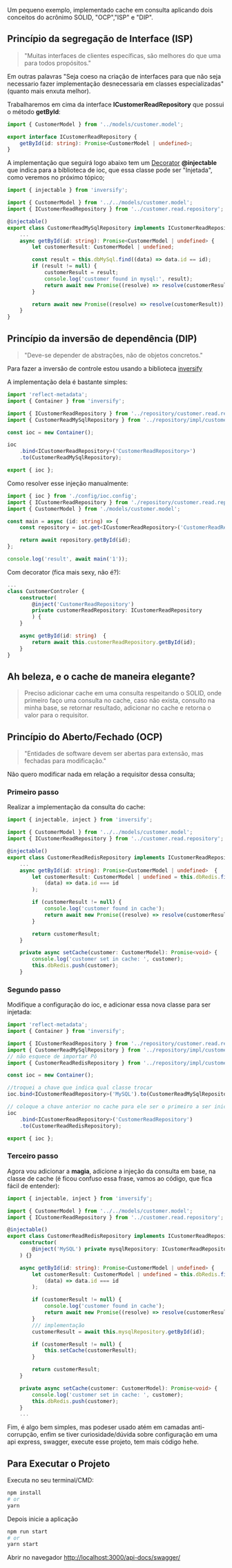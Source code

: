 Um pequeno exemplo, implementado cache em consulta aplicando dois conceitos do acrônimo SOLID, "OCP","ISP" e "DIP".

## Princípio da segregação de Interface (ISP)

> "Muitas interfaces de clientes específicas, são melhores do que uma para todos propósitos."

Em outras palavras "Seja coeso na criação de interfaces para que não seja necessario fazer implementação desnecessaria em classes especializadas"(quanto mais enxuta melhor).

Trabalharemos em cima da interface **ICustomerReadRepository** que possui o método
**getById**:

```ts
import { CustomerModel } from '../models/customer.model';

export interface ICustomerReadRepository {
	getById(id: string): Promise<CustomerModel | undefined>;
}
```

A implementação que seguirá logo abaixo tem um [Decorator](https://www.typescriptlang.org/docs/handbook/decorators.html) **@injectable** que indica para a biblioteca de ioc, que essa classe pode ser "Injetada", como veremos no próximo tópico;

```ts
import { injectable } from 'inversify';

import { CustomerModel } from '../../models/customer.model';
import { ICustomerReadRepository } from '../customer.read.repository';

@injectable()
export class CustomerReadMySqlRepository implements ICustomerReadRepository {
	...
	async getById(id: string): Promise<CustomerModel | undefined> {
		let customerResult: CustomerModel | undefined;

		const result = this.dbMySql.find((data) => data.id == id);
		if (result != null) {
			customerResult = result;
			console.log('customer found in mysql:', result);
			return await new Promise((resolve) => resolve(customerResult));
		}

		return await new Promise((resolve) => resolve(customerResult));
	}
}
```

## Princípio da inversão de dependência (DIP)

> "Deve-se depender de abstrações, não de objetos concretos."

Para fazer a inversão de controle estou usando a biblioteca [inversify](https://inversify.io/)

A implementação dela é bastante simples:

```ts
import 'reflect-metadata';
import { Container } from 'inversify';

import { ICustomerReadRepository } from '../repository/customer.read.repository';
import { CustomerReadMySqlRepository } from '../repository/impl/customer.read.mysql.repository';

const ioc = new Container();

ioc
	.bind<ICustomerReadRepository>('CustomerReadRepository>')
	.to(CustomerReadMySqlRepository);

export { ioc };
```

Como resolver esse injeção manualmente:

```ts
import { ioc } from './config/ioc.config';
import { ICustomerReadRepository } from './repository/customer.read.repository';
import { CustomerModel } from './models/customer.model';

const main = async (id: string) => {
	const repository = ioc.get<ICustomerReadRepository>('CustomerReadRepository');

	return await repository.getById(id);
};

console.log('result', await main('1'));
```

Com decorator (fica mais sexy, não é?):

```ts
...
class CustomerControler {
	constructor(
		@inject('CustomerReadRepository')
		private customerReadRepository: ICustomerReadRepository
		) {
	}

	async getById(id: string)  {
		return await this.customerReadRepository.getById(id);
	}
}

```

## Ah beleza, e o cache de maneira elegante?

> Preciso adicionar cache em uma consulta respeitando o SOLID,
> onde primeiro faço uma consulta no cache, caso não exista, consulto na minha base,
> se retornar resultado, adicionar no cache e retorna o valor para o requisitor.

## Princípio do Aberto/Fechado (OCP)

> "Entidades de software devem ser abertas para extensão, mas fechadas para modificação."

Não quero modificar nada em relação a requisitor dessa consulta;

### Primeiro passo

Realizar a implementação da consulta do cache:

```ts
import { injectable, inject } from 'inversify';

import { CustomerModel } from '../../models/customer.model';
import { ICustomerReadRepository } from '../customer.read.repository';

@injectable()
export class CustomerReadRedisRepository implements ICustomerReadRepository {
	...
	async getById(id: string): Promise<CustomerModel | undefined>  {
		let customerResult: CustomerModel | undefined = this.dbRedis.find(
			(data) => data.id === id
		);

		if (customerResult != null) {
			console.log('customer found in cache');
			return await new Promise((resolve) => resolve(customerResult));
		}

		return customerResult;
	}

	private async setCache(customer: CustomerModel): Promise<void> {
		console.log('customer set in cache: ', customer);
		this.dbRedis.push(customer);
	}
```

### Segundo passo

Modifique a configuração do ioc, e adicionar essa nova classe para ser injetada:

```ts
import 'reflect-metadata';
import { Container } from 'inversify';

import { ICustomerReadRepository } from '../repository/customer.read.repository';
import { CustomerReadMySqlRepository } from '../repository/impl/customer.read.mysql.repository';
// não esquece de importar Pô
import { CustomerReadRedisRepository } from '../repository/impl/customer.read.redis.repository';

const ioc = new Container();

//troquei a chave que indica qual classe trocar
ioc.bind<ICustomerReadRepository>('MySQL').to(CustomerReadMySqlRepository);

// coloque a chave anterior no cache para ele ser o primeiro a ser inicializador
ioc
	.bind<ICustomerReadRepository>('CustomerReadRepository')
	.to(CustomerReadRedisRepository);

export { ioc };
```

### Terceiro passo

Agora vou adicionar a **magia**, adicione a injeção da consulta em base, na classe de cache (é ficou confuso essa frase, vamos ao código, que fica fácil de entender):

```ts
import { injectable, inject } from 'inversify';

import { CustomerModel } from '../../models/customer.model';
import { ICustomerReadRepository } from '../customer.read.repository';

@injectable()
export class CustomerReadRedisRepository implements ICustomerReadRepository {
	constructor(
		@inject('MySQL') private mysqlRepository: ICustomerReadRepository
	) {}

	async getById(id: string): Promise<CustomerModel | undefined> {
		let customerResult: CustomerModel | undefined = this.dbRedis.find(
			(data) => data.id === id
		);

		if (customerResult != null) {
			console.log('customer found in cache');
			return await new Promise((resolve) => resolve(customerResult));
		}
		/// implementação
		customerResult = await this.mysqlRepository.getById(id);

		if (customerResult != null) {
			this.setCache(customerResult);
		}

		return customerResult;
	}

	private async setCache(customer: CustomerModel): Promise<void> {
		console.log('customer set in cache: ', customer);
		this.dbRedis.push(customer);
	}
    ...

```

Fim, é algo bem simples, mas podeser usado atém em camadas anti-corrupção, enfim se tiver curiosidade/dúvida sobre configuração em uma api express, swagger, execute esse projeto, tem mais código hehe.

## Para Executar o Projeto

Executa no seu terminal/CMD:

```bash
npm install
# or
yarn

```

Depois inicie a aplicação

```bash
npm run start
# or
yarn start

```

Abrir no navegador [http://localhost:3000/api-docs/swagger/](http://localhost:3000/api-docs/swagger/)
